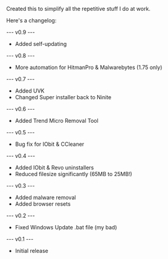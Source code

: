 Created this to simplify all the repetitive stuff I do at work. 

Here's a changelog:

--- v0.9 ---

+ Added self-updating


--- v0.8 ---

+ More automation for HitmanPro & Malwarebytes (1.75 only)


--- v0.7 ---

+ Added UVK
+ Changed Super installer back to Ninite


--- v0.6 ---

+ Added Trend Micro Removal Tool


--- v0.5 ---

+ Bug fix for IObit & CCleaner


--- v0.4 ---

+ Added IObit & Revo uninstallers
+ Reduced filesize significantly (65MB to 25MB!)


--- v0.3 ---

+ Added malware removal
+ Added browser resets


--- v0.2 ---

+ Fixed Windows Update .bat file (my bad)


--- v0.1 ---

+ Initial release
